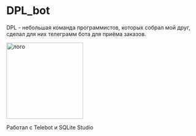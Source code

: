 # DPL_bot
DPL - небольшая команда программистов, которых собрал мой друг, сделал для них телеграмм бота для приёма заказов.

<a href="https://i.postimg.cc/XNhn8dZp/Glitch-Text-Effect.jpg" target="_blank" rel="noreferrer"><img src="https://i.postimg.cc/XNhn8dZp/Glitch-Text-Effect.jpg" width="200" alt="лого" /></a>

Работал с Telebot и SQLite Studio
